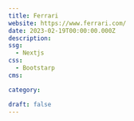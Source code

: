 ```yaml
---
title: Ferrari
website: https://www.ferrari.com/
date: 2023-02-19T00:00:00.000Z
description:
ssg:
  - Nextjs
css:
  - Bootstarp
cms:

category:

draft: false
---
```


